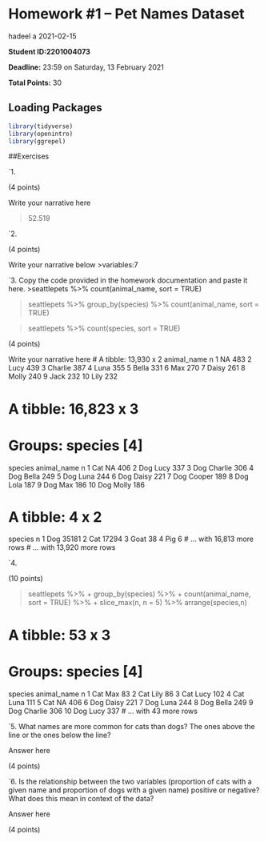 Homework \#1 – Pet Names Dataset
================
hadeel a
2021-02-15

**Student ID:2201004073**

**Deadline:** 23:59 on Saturday, 13 February 2021

**Total Points:** 30

## Loading Packages

``` r
library(tidyverse)
library(openintro)
library(ggrepel)
```

\#\#Exercises

\`1.

(4 points)

Write your narrative here

> 52.519

\`2.

(4 points)

Write your narrative below &gt;variables:7

\`3. Copy the code provided in the homework documentation and paste it
here. &gt;seattlepets %&gt;% count(animal\_name, sort = TRUE)

> seattlepets %&gt;% group\_by(species) %&gt;% count(animal\_name, sort
> = TRUE)

> seattlepets %&gt;% count(species, sort = TRUE)

(4 points)

Write your narrative here \# A tibble: 13,930 x 2 animal\_name n <chr>
<int> 1 NA 483 2 Lucy 439 3 Charlie 387 4 Luna 355 5 Bella 331 6 Max 270
7 Daisy 261 8 Molly 240 9 Jack 232 10 Lily 232

# A tibble: 16,823 x 3

# Groups: species \[4\]

species animal\_name n <chr> <chr> <int> 1 Cat NA 406 2 Dog Lucy 337 3
Dog Charlie 306 4 Dog Bella 249 5 Dog Luna 244 6 Dog Daisy 221 7 Dog
Cooper 189 8 Dog Lola 187 9 Dog Max 186 10 Dog Molly 186

# A tibble: 4 x 2

species n <chr> <int> 1 Dog 35181 2 Cat 17294 3 Goat 38 4 Pig 6 \# …
with 16,813 more rows \# … with 13,920 more rows

\`4.

(10 points)

> seattlepets %&gt;% + group\_by(species) %&gt;% + count(animal\_name,
> sort = TRUE) %&gt;% + slice\_max(n, n = 5) %&gt;% arrange(species,n)

# A tibble: 53 x 3

# Groups: species \[4\]

species animal\_name n <chr> <chr> <int> 1 Cat Max 83 2 Cat Lily 86 3
Cat Lucy 102 4 Cat Luna 111 5 Cat NA 406 6 Dog Daisy 221 7 Dog Luna 244
8 Dog Bella 249 9 Dog Charlie 306 10 Dog Lucy 337 \# … with 43 more rows

\`5. What names are more common for cats than dogs? The ones above the
line or the ones below the line?

Answer here

(4 points)

\`6. Is the relationship between the two variables (proportion of cats
with a given name and proportion of dogs with a given name) positive or
negative? What does this mean in context of the data?

Answer here

(4 points)
